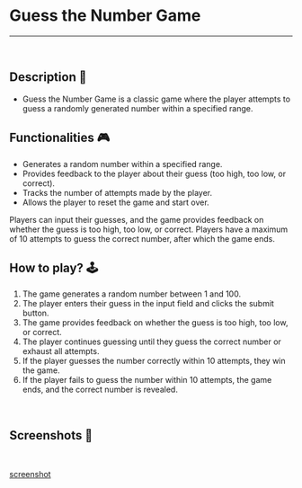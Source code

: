 # **Guess the Number Game**

---

<br>

## **Description 📃**
<!-- add your game description here  -->
- Guess the Number Game is a classic game where the player attempts to guess a randomly generated number within a specified range.

## **Functionalities 🎮**
<!-- add functionalities over here -->
- Generates a random number within a specified range.
- Provides feedback to the player about their guess (too high, too low, or correct).
- Tracks the number of attempts made by the player.
- Allows the player to reset the game and start over.

 Players can input their guesses, and the game provides feedback on whether the guess is too high, too low, or correct. Players have a maximum of 10 attempts to guess the correct number, after which the game ends.
<br>

## **How to play? 🕹️**
<!-- add the steps how to play games -->
1. The game generates a random number between 1 and 100.
2. The player enters their guess in the input field and clicks the submit button.
3. The game provides feedback on whether the guess is too high, too low, or correct.
4. The player continues guessing until they guess the correct number or exhaust all attempts.
5. If the player guesses the number correctly within 10 attempts, they win the game.
6. If the player fails to guess the number within 10 attempts, the game ends, and the correct number is revealed.

<br>

## **Screenshots 📸**

<br>

[screenshot](https://github.com/manishh12/GameZone/blob/d481dc41244cdefd1eb408d9f7d19ef663cdc7ba/assets/images/Guess_num.png
)

<br>

